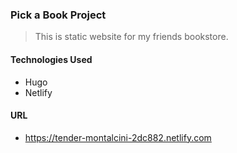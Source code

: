 ### Pick a Book Project

> This is static website for my friends bookstore.

#### Technologies Used

* Hugo
* Netlify

#### URL

* https://tender-montalcini-2dc882.netlify.com
